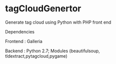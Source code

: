 # tagCloudGenertor
Generate tag cloud using Python with PHP front end

Dependencies

Frontend : Galleria

Backend : Python 2.7; Modules (beautifulsoup, tldextract,pytagcloud,pygame)

